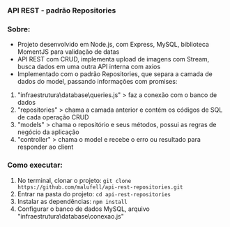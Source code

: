 ### API REST - padrão Repositories

### Sobre:

- Projeto desenvolvido em Node.js, com Express, MySQL, biblioteca MomentJS para validação de datas
- API REST com CRUD, implementa upload de imagens com Stream, busca dados em uma outra API interna com axios
- Implementado com o padrão Repositories, que separa a camada de dados do model, passando informações com promises:

1. "infraestrutura\database\queries.js" > faz a conexão com o banco de dados
2. "repositories" > chama a camada anterior e contém os códigos de SQL de cada operação CRUD
3. "models" >  chama o repositório e seus métodos, possui as regras de negócio da aplicação
4. "controller" > chama o model e recebe o erro ou resultado para responder ao client

### Como executar:

1. No terminal, clonar o projeto: `git clone https://github.com/malufell/api-rest-repositories.git`
2. Entrar na pasta do projeto: `cd api-rest-repositories`
3. Instalar as dependências: `npm install`
4. Configurar o banco de dados MySQL, arquivo "infraestrutura\database\conexao.js"



